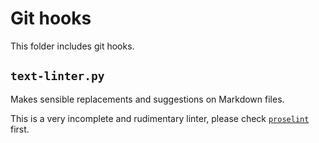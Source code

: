 # Git hooks

This folder includes git hooks.

## `text-linter.py`

Makes sensible replacements and suggestions on Markdown files.

This is a very incomplete and rudimentary linter, please check [`proselint`](http://proselint.com/) first.

